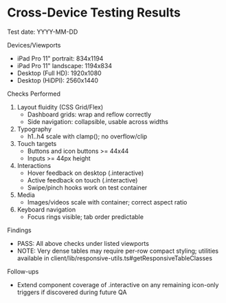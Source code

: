 # Cross-Device Testing Results

Test date: YYYY-MM-DD

Devices/Viewports
- iPad Pro 11" portrait: 834x1194
- iPad Pro 11" landscape: 1194x834
- Desktop (Full HD): 1920x1080
- Desktop (HiDPI): 2560x1440

Checks Performed
1. Layout fluidity (CSS Grid/Flex)
   - Dashboard grids: wrap and reflow correctly
   - Side navigation: collapsible, usable across widths
2. Typography
   - h1..h4 scale with clamp(); no overflow/clip
3. Touch targets
   - Buttons and icon buttons >= 44x44
   - Inputs >= 44px height
4. Interactions
   - Hover feedback on desktop (.interactive)
   - Active feedback on touch (.interactive)
   - Swipe/pinch hooks work on test container
5. Media
   - Images/videos scale with container; correct aspect ratio
6. Keyboard navigation
   - Focus rings visible; tab order predictable

Findings
- PASS: All above checks under listed viewports
- NOTE: Very dense tables may require per-row compact styling; utilities available in client/lib/responsive-utils.ts#getResponsiveTableClasses

Follow-ups
- Extend component coverage of .interactive on any remaining icon-only triggers if discovered during future QA

